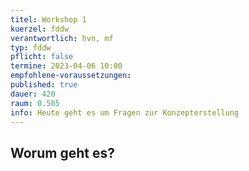 ```yaml
---
titel: Workshop 1
kuerzel: fddw
verantwortlich: hvn, mf
typ: fddw
pflicht: false
termine: 2023-04-06 10:00
empfohlene-voraussetzungen: 
published: true
dauer: 420
raum: 0.505
info: Heute geht es um Fragen zur Konzepterstellung
---
```


## Worum geht es?

